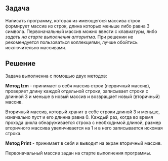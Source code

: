 ## Задача
Написать программу, которая из имеющегося массива строк формирует массив из строк, длина которых меньше либо равна 3 символа. Первоначальный массив можно ввести с клавиатуры, либо _задать на старте выполнения алгоритма_. При решении не рекомендуется пользоваться коллекциями, лучше обойтись исключительно массивами.

## Решение
Задача выполненна с помощью двух методов:

**Метод Izm** - принимает в себя массив строк (первичный массив), проверяет длину каждой отдельной строки, записывает строки с длинной 3 и меньше в новый массив и возвращает новый (вторичный) массив.

Вторичный массив, который хранит в себе строки длиной 3 и меньше, изначально пуст и его длинна равна 0. Каждый раз, когда во время прохода цикла обнаруживается строка с необходимой длиной, размер вторичного массива увеличивается на 1 и в него записывается искомая строка. 

**Метод Print** - принимает в себя и выводит на экран вторичный массив.

Первоначальный массив задан на старте выполнения программы.